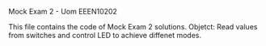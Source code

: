 Mock Exam 2 - Uom EEEN10202 

This file contains the code of Mock Exam 2 solutions.
Objetct: Read values from switches and control LED to achieve diffenet modes.


